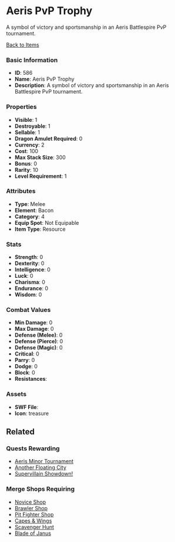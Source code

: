 # Aeris PvP Trophy

A symbol of victory and sportsmanship in an Aeris Battlespire PvP tournament. 

[Back to Items](../items.md)

### Basic Information

- **ID**: 586
- **Name**: Aeris PvP Trophy
- **Description**: A symbol of victory and sportsmanship in an Aeris Battlespire PvP tournament. 

### Properties

- **Visible**: 1
- **Destroyable**: 1
- **Sellable**: 1
- **Dragon Amulet Required**: 0
- **Currency**: 2
- **Cost**: 100
- **Max Stack Size**: 300
- **Bonus**: 0
- **Rarity**: 10
- **Level Requirement**: 1

### Attributes

- **Type**: Melee
- **Element**: Bacon
- **Category**: 4
- **Equip Spot**: Not Equipable
- **Item Type**: Resource

### Stats

- **Strength**: 0
- **Dexterity**: 0
- **Intelligence**: 0
- **Luck**: 0
- **Charisma**: 0
- **Endurance**: 0
- **Wisdom**: 0

### Combat Values

- **Min Damage**: 0
- **Max Damage**: 0
- **Defense (Melee)**: 0
- **Defense (Pierce)**: 0
- **Defense (Magic)**: 0
- **Critical**: 0
- **Parry**: 0
- **Dodge**: 0
- **Block**: 0
- **Resistances**: 

### Assets

- **SWF File**: 
- **Icon**: treasure

## Related

### Quests Rewarding

- [Aeris Minor Tournament](../quests/77-aeris-minor-tournament.md)
- [Another Floating City](../quests/410-another-floating-city.md)
- [Supervillain Showdown!](../quests/1130-supervillain-showdown.md)

### Merge Shops Requiring

- [Novice Shop](../merge-shops/8-novice-shop.md)
- [Brawler Shop](../merge-shops/9-brawler-shop.md)
- [Pit Fighter Shop](../merge-shops/10-pit-fighter-shop.md)
- [Capes & Wings](../merge-shops/11-capes-wings.md)
- [Scavenger Hunt](../merge-shops/40-scavenger-hunt.md)
- [Blade of Janus](../merge-shops/197-blade-of-janus.md)

